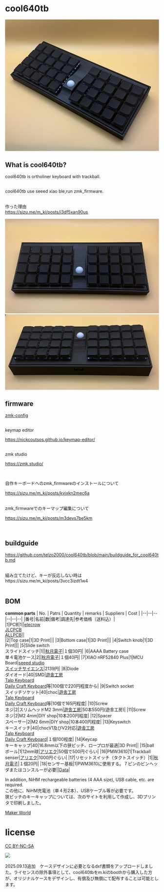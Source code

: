 # cool640tb

![](img/img00002.jpg)


## What is cool640tb?

cool640tb is ortholiner keyboard with trackball.

<br>
cool640tb use seeed xiao ble,run zmk_firmware.
<br>
<br>

作った理由
<br>
https://sizu.me/m_ki/posts/i3df5xan90us
<br>

![](img/img00003.jpg)
![](img/img00001.jpg)

## firmware

[zmk-config](https://github.com/telzo2000/zmk-config-cool640tb)

<br>
keymap editor

https://nickcoutsos.github.io/keymap-editor/

<br>
zmk studio

https://zmk.studio/

<br>

自作キーボードへのzmk_firmwareのインストールについて

https://sizu.me/m_ki/posts/kvixkn2mec6a

<br>
zmk_firmwareでのキーマップ編集について

https://sizu.me/m_ki/posts/m3devs7be5km

<br>

## buildguide

https://github.com/telzo2000/cool640tb/blob/main/buildguide_for_cool640tb.md


<br>
組み立てたけど、キーが反応しない時は
<br>
https://sizu.me/m_ki/posts/3vcc3izdt1w4
<br>




<br>


## BOM
<b>common parts</b>
| No. | Patrs | Quantity | remarks | Suppliers | Cost |
|--|--|--|--|--|--|
|番号|名前|数|備考|調達先|参考価格（送料込）|<br>
|1|PCB|1||[elecrow](https://www.elecrow.com)<br>[JLCPCB](https://jlcpcb.com)<br>[ALLPCB](https://www.allpcb.com)||<br>
|2|Top case|1|3D Print|||
|3|Bottom case|1|3D Print|||
|4|Switch knob|1|3D Print|||
|5|Slide switch<br>スライドスイッチ|1||[秋月電子](https://akizukidenshi.com/catalog/g/g115370/)|１個30円|
|6|AAAA Battery case<br>単４電池ケース|2||[秋月電子](https://akizukidenshi.com/catalog/g/g102670/)|１個40円|
|7|XIAO nRF52840 Plus|1|MCU Board|[seeed studio](https://www.seeedstudio.com/Seeed-Studio-XIAO-nRF52840-Plus-p-6359.html)<br>[スイッチサイエンス](https://www.switch-science.com/products/10468?srsltid=AfmBOop922ZEHWC7FqFZZKFmG-2YqUAAqYu5usYdPweG1f1-7KqjcMUV)|2139円|
|8|Diode<br>ダイオード|40|SMD|[遊舎工房](https://yushakobo.jp)<br>[Talp Keyboard](https://talpkeyboard.net)<br>[Daily Craft Keyboard](https://shop.dailycraft.jp)等|100個で220円程度から|
|9|Switch socket<br>スイッチソケット|40|choc|[遊舎工房](https://yushakobo.jp)<br>[Talp Keyboard](https://talpkeyboard.net)<br>[Daily Craft Keyboard](https://shop.dailycraft.jp)等|10個で165円程度|
|10|Screw<br>ネジ|2|スリムヘッドM2 3mm|[遊舎工房](https://shop.yushakobo.jp/products/a0800s3)|50本550円(遊舎工房)|
|11|Screw<br>ネジ|2|M2 4mm|DIY shop|10本200円程度|
|12|Spacer<br>スペーサー|2|M2 6mm|DIY shop|10本400円程度|
|13|Keyswitch<br>キースイッチ|40|chocV1及びV2対応|[遊舎工房](https://yushakobo.jp)<br>[Talp Keyboard](https://talpkeyboard.net)<br>[Daily Craft Keyboard](https://shop.dailycraft.jp)|１個100程度|
|14|Keycap<br>キーキャップ|40|16.8mm以下の狭ピッチ、ロープロが最適|3D Print||
|15|ball<br>ボール|1|12mm球|[アリエク](https://ja.aliexpress.com/item/1005004971601859.html?spm=a2g0o.order_list.order_list_main.40.1af1585acsTIVI&gatewayAdapt=glo2jpn)|50個で500円ぐらい|
|16|PMW3610|1|Trackball senser|[アリエク](https://ja.aliexpress.com/item/1005007622547772.html?spm=a2g0o.order_list.order_list_main.45.72e8585aVqU7cH&gatewayAdapt=glo2jpn)|1000円ぐらい|
|17|リセットスイッチ（タクトスイッチ）|1||[秋月電子](https://akizukidenshi.com/catalog/g/g108073/)|１個20円|
|18|センサー基板|1|PWM3610に使用する。７ピンのピンヘッダまたはコンスルーが必要||[Data](https://github.com/telzo2000/cool942tb/tree/main/gbr/PWM3610/gbr)|

In addition, NiHM rechargeable batteries (4 AAA size), USB cable, etc. are required.
<br>
この他に、NiHM充電池（単４形2本）、USBケーブル等が必要です。
<br>
狭ピッチのキーキャップについては、次のサイトを利用して作成し、3Dプリンタで印刷しました。

[Maker World](https://makerworld.com/ja/makerlab/parametricModelMaker?designId=1378891&exp=1746523152&from=model_page&key=d50b80e9ac74e47d2eedbaa7d961abea&modelName=keycap_generator_rev.scad&scadUrl=https%3A%2F%2Fmakerworld.bblmw.com%2Fmakerworld%2Fmodel%2FUS196180b5aa4a8f%2Fmsfile%2F2025-05-06_a1b411b65c3a.scad%3Fat%3D1746522852&uid=432320066&unikey=127d3f10-1090-486f-b41f-f75099af80c4)




# license

[CC BY-NC-SA](https://creativecommons.org/licenses/by-nc-sa/4.0/deed.ja)

![](img/by-nc-sa.png)

2025.09.13追加　ケースデザインに必要となるdxf書類をアップロードしました。ライセンスの除外事項として、cool640tbをm.kiのboothから購入した方が、オリジナルケースをデザインし、有償及び無償にて配布することは可能とします。
